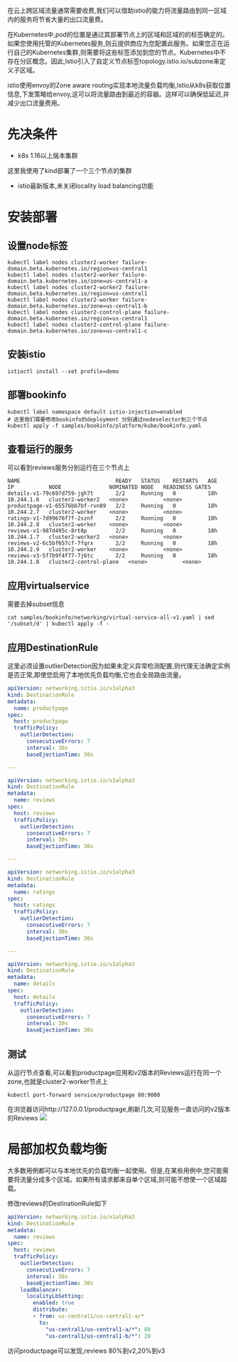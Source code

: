 在云上跨区域流量通常需要收费,我们可以借助istio的能力将流量路由到同一区域内的服务将节省大量的出口流量费。

在Kubernetes中,pod的位置是通过其部署节点上的区域和区域的的标签确定的。如果您使用托管的Kubernetes服务,则云提供商应为您配置此服务。如果您正在运行自己的Kubernetes集群,则需要将这些标签添加到您的节点。Kubernetes中不存在分区概念。因此,Istio引入了自定义节点标签topology.istio.io/subzone来定义子区域。


istio使用envoy的Zone aware routing实现本地流量负载均衡,Istio从k8s获取位置信息,下发策略给envoy,这可以将流量路由到最近的容器。这样可以确保低延迟,并减少出口流量费用。

# 先决条件

- k8s 1.16以上版本集群

这里我使用了kind部署了一个三个节点的集群

- istio最新版本,未关闭locality load balancing功能


# 安装部署

## 设置node标签

```shell script
kubectl label nodes cluster2-worker failure-domain.beta.kubernetes.io/region=us-central1
kubectl label nodes cluster2-worker failure-domain.beta.kubernetes.io/zone=us-central1-a
kubectl label nodes cluster2-worker2 failure-domain.beta.kubernetes.io/region=us-central1
kubectl label nodes cluster2-worker failure-domain.beta.kubernetes.io/zone=us-central1-b
kubectl label nodes cluster2-control-plane failure-domain.beta.kubernetes.io/region=us-central1
kubectl label nodes cluster2-control-plane failure-domain.beta.kubernetes.io/zone=us-central1-c
```

## 安装istio

```shell script
istioctl install --set profile=demo
```


## 部署bookinfo

```shell script
kubectl label namespace default istio-injection=enabled
# 这里我们需要修改bookinfo的deployment 分别通过nodeselector到三个节点
kubectl apply -f samples/bookinfo/platform/kube/bookinfo.yaml
```

## 查看运行的服务

可以看到reviews服务分别运行在三个节点上

```shell script
NAME                              READY   STATUS    RESTARTS   AGE   IP           NODE               NOMINATED NODE   READINESS GATES
details-v1-79c697d759-jgh7t       2/2     Running   0          18h   10.244.1.6   cluster2-worker2   <none>           <none>
productpage-v1-65576bb7bf-rvn89   2/2     Running   0          18h   10.244.2.7   cluster2-worker    <none>           <none>
ratings-v1-7d99676f7f-2sznf       2/2     Running   0          18h   10.244.2.8   cluster2-worker    <none>           <none>
reviews-v1-987d495c-8rt8p         2/2     Running   0          18h   10.244.1.7   cluster2-worker2   <none>           <none>
reviews-v2-6c5bf657cf-7fqrx       2/2     Running   0          18h   10.244.2.9   cluster2-worker    <none>           <none>
reviews-v3-5f7b9f4f77-7j6tc       2/2     Running   0          18h   10.244.1.8   cluster2-control-plane   <none>           <none>
```

## 应用virtualservice

需要去掉subset信息

```shell script
cat samples/bookinfo/networking/virtual-service-all-v1.yaml | sed '/subset/d' | kubectl apply -f -
```

## 应用DestinationRule

这里必须设置outlierDetection因为如果未定义异常检测配置,则代理无法确定实例是否正常,即使您启用了本地优先负载均衡,它也会全局路由流量。

```yaml
apiVersion: networking.istio.io/v1alpha3
kind: DestinationRule
metadata:
  name: productpage
spec:
  host: productpage
  trafficPolicy:
    outlierDetection:
      consecutiveErrors: 7
      interval: 30s
      baseEjectionTime: 30s

---

apiVersion: networking.istio.io/v1alpha3
kind: DestinationRule
metadata:
  name: reviews
spec:
  host: reviews
  trafficPolicy:
    outlierDetection:
      consecutiveErrors: 7
      interval: 30s
      baseEjectionTime: 30s

---

apiVersion: networking.istio.io/v1alpha3
kind: DestinationRule
metadata:
  name: ratings
spec:
  host: ratings
  trafficPolicy:
    outlierDetection:
      consecutiveErrors: 7
      interval: 30s
      baseEjectionTime: 30s

---

apiVersion: networking.istio.io/v1alpha3
kind: DestinationRule
metadata:
  name: details
spec:
  host: details
  trafficPolicy:
    outlierDetection:
      consecutiveErrors: 7
      interval: 30s
      baseEjectionTime: 30s
```

## 测试

从运行节点查看,可以看到productpage应用和v2版本的Reviews运行在同一个zone,也就是cluster2-worker节点上

```shell script
kubectl port-forward service/productpage 80:9080
```

在浏览器访问http://127.0.0.1/productpage,刷新几次,可见服务一直访问的v2版本的Reviews
![](http://img.rocdu.top/20201023/productpage.png)


# 局部加权负载均衡

大多数用例都可以与本地优先的负载均衡一起使用。但是,在某些用例中,您可能需要将流量分成多个区域。如果所有请求都来自单个区域,则可能不想使一个区域超载。

修改reviews的DestinationRule如下

```yaml
apiVersion: networking.istio.io/v1alpha3
kind: DestinationRule
metadata:
  name: reviews
spec:
  host: reviews
  trafficPolicy:
    outlierDetection:
      consecutiveErrors: 7
      interval: 30s
      baseEjectionTime: 30s
    loadBalancer:
      localityLbSetting:
        enabled: true
        distribute:
        - from: us-central1/us-central1-a/*
          to:
            "us-central1/us-central1-a/*": 80
            "us-central1/us-central1-b/*": 20
```

访问productpage可以发现,reviews 80%到v2,20%到v3
